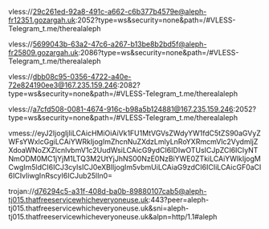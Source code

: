 
vless://29c261ed-92a8-491c-a662-c6b377b4579e@aleph-fr12351.gozargah.uk:2052?type=ws&security=none&path=/#VLESS-Telegram_t.me/therealaleph

vless://5699043b-63a2-47c6-a267-b13be8b2bd5f@aleph-fr25809.gozargah.uk:2086?type=ws&security=none&path=/#VLESS-Telegram_t.me/therealaleph


vless://dbb08c95-0356-4722-a40e-72e824190ee3@167.235.159.246:2082?type=ws&security=none&path=/#VLESS-Telegram_t.me/therealaleph

vless://a7cfd508-0081-4674-916c-b98a5b124881@167.235.159.246:2052?type=ws&security=none&path=/#VLESS-Telegram_t.me/therealaleph

vmess://eyJ2IjogIjIiLCAicHMiOiAiVk1FU1MtVGVsZWdyYW1fdC5tZS90aGVyZWFsYWxlcGgiLCAiYWRkIjogImZhcnNuZXdzLmlyLnRoYXRmcmVlc2VydmljZXdoaWNoZXZlcnlvbmV1c2UudWsiLCAicG9ydCI6IDIwOTUsICJpZCI6ICIyNTNmODM0MC1jYjM1LTQ3M2UtYjJhNS00NzE0NzBiYWE0ZTkiLCAiYWlkIjogMCwgIm5ldCI6ICJ3cyIsICJ0eXBlIjogIm5vbmUiLCAiaG9zdCI6ICIiLCAicGF0aCI6ICIvIiwgInRscyI6ICJub25lIn0=

trojan://d76294c5-a31f-408d-ba0b-89880107cab5@aleph-tj015.thatfreeservicewhicheveryoneuse.uk:443?peer=aleph-tj015.thatfreeservicewhicheveryoneuse.uk&sni=aleph-tj015.thatfreeservicewhicheveryoneuse.uk&alpn=http/1.1#aleph



